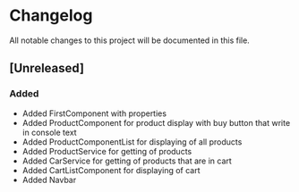 # Changelog

All notable changes to this project will be documented in this file.


## [Unreleased]

### Added 

- Added FirstComponent with properties
- Added ProductComponent for product display with buy button that write in console text
- Added ProductComponentList for displaying of all products
- Added ProductService for getting of products
- Added CarService for getting of products that are in cart
- Added CartListComponent for displaying of cart
- Added Navbar
